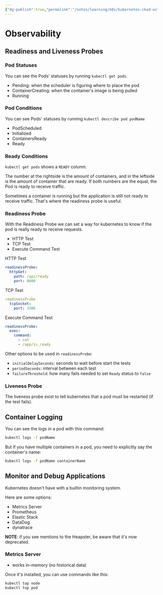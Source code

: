 ```yaml
---
{"dg-publish":true,"permalink":"/notes/learning/k8s/kubernetes-ckad-with-tests/05-observability/","dgHomeLink":true,"dgPassFrontmatter":false,"dgShowBacklinks":true,"dgShowLocalGraph":true}
---
```


# Observability

## Readiness and Liveness Probes

### Pod Statuses

You can see the Pods' statuses by running `kubectl get pods`.

- Pending: when the scheduler is figuring where to place the pod
- ContainerCreating: when the container's image is being pulled
- Running

### Pod Conditions

You can see Pods' statuses by running `kubectl describe pod podName`

- PodScheduled
- Initialized
- ContainersReady
- Ready


### Ready Conditions

`kubectl get pods` shows a `READY` column.

The number at the rightside is the amount of containers, and in the leftside is the amount of container that are ready. If both numbers are the equal, the Pod is ready to receive traffic.

Sometimes a container is running but the application is still not ready to receive traffic. That's where the readiness probe is useful.


### Readiness Probe

With the Readiness Probe we can set a way for kubernetes to know if the pod is really ready to receive requests.

- HTTP Test
- TCP Test
- Execute Command Test

HTTP Test
```yaml
readinessProbe:
  httpGet:
    path: /api/ready
    port: 8080
```

TCP Test
```yaml
readinessProbe
  tcpSocket:
    port: 3306
```

Execute Command Test
```yaml
readinessProbe:
  exec:
    command:
      - cat
      - /app/is_ready
```

Other options to be used in `readinessProbe`:

- `initialDelaySeconds`: seconds to wait before start the tests
- `periodSeconds`: interval between each test
- `failureThreshold`: how many fails needed to set `Ready` status to `false`


### Liveness Probe

The liveness probe exist to tell kubernetes that a pod must be restarted (if the test fails).


## Container Logging

You can see the logs in a pod with this command:
```bash
kubectl logs -f podName
```

But if you have multiple containers in a pod, you need to explicitly say the container's name:
```bash
kubectl logs -f podName containerName
```


## Monitor and Debug Applications

Kubernetes doesn't have with a builtin monitoring system.

Here are some options:

- Metrics Server
- Prometheus
- Elastic Stack
- DataDog
- dynatrace

**NOTE**: if you see mentions to the Heapster, be aware that it's now deprecated.

### Metrics Server

- works in-memory (no historical data)

Once it's installed, you can use commands like this:
```bash
kubectl top node
kubectl top pod
```